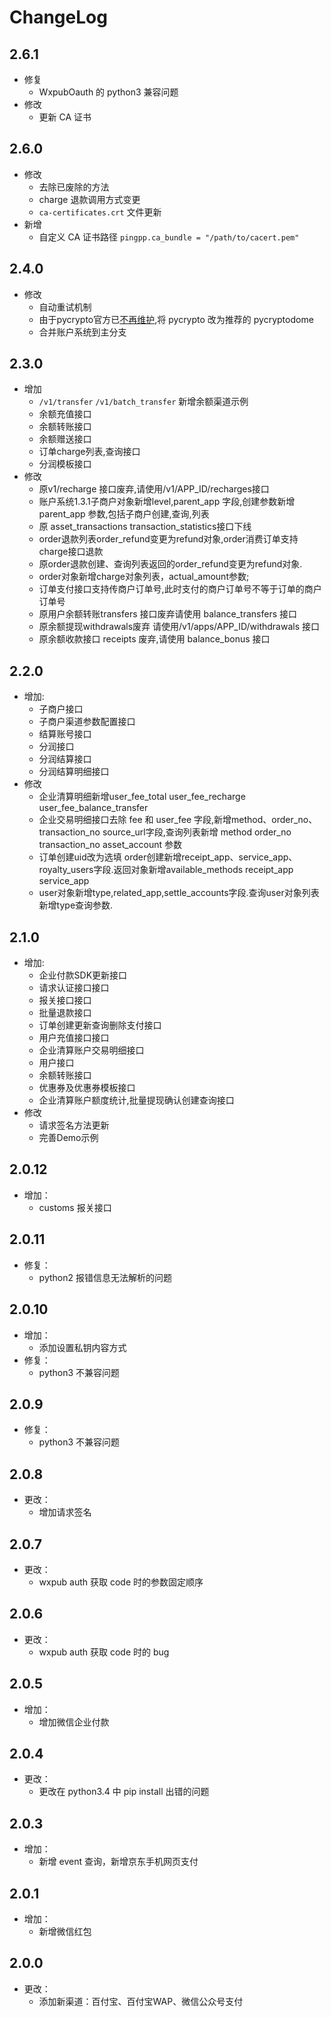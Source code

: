 # ChangeLog

## 2.6.1
- 修复
    - WxpubOauth 的 python3 兼容问题
- 修改
    - 更新 CA 证书

## 2.6.0
- 修改
    - 去除已废除的方法
    - charge 退款调用方式变更
    - `ca-certificates.crt` 文件更新
- 新增
    - 自定义 CA 证书路径 `pingpp.ca_bundle = "/path/to/cacert.pem"`

## 2.4.0
- 修改
    - 自动重试机制
    - 由于pycrypto官方已[不再维护](https://github.com/dlitz/pycrypto/issues/173),将 pycrypto 改为推荐的 pycryptodome
    - 合并账户系统到主分支

## 2.3.0
- 增加
    - `/v1/transfer` `/v1/batch_transfer` 新增余额渠道示例
    - 余额充值接口
    - 余额转账接口
    - 余额赠送接口
    - 订单charge列表,查询接口
    - 分润模板接口
- 修改
    - 原v1/recharge 接口废弃,请使用/v1/APP_ID/recharges接口
    - 账户系统1.3.1子商户对象新增level,parent_app 字段,创建参数新增 parent_app 参数,包括子商户创建,查询,列表
    - 原 asset_transactions transaction_statistics接口下线
    - order退款列表order_refund变更为refund对象,order消费订单支持charge接口退款
    - 原order退款创建、查询列表返回的order_refund变更为refund对象.
    - order对象新增charge对象列表，actual_amount参数;
    - 订单支付接口支持传商户订单号,此时支付的商户订单号不等于订单的商户订单号
    - 原用户余额转账transfers 接口废弃请使用 balance_transfers 接口
    - 原余额提现withdrawals废弃 请使用/v1/apps/APP_ID/withdrawals 接口
    - 原余额收款接口 receipts 废弃,请使用 balance_bonus 接口

## 2.2.0
- 增加:
    - 子商户接口
    - 子商户渠道参数配置接口
    - 结算账号接口
    - 分润接口
    - 分润结算接口
    - 分润结算明细接口
- 修改
    - 企业清算明细新增user_fee_total user_fee_recharge user_fee_balance_transfer
    - 企业交易明细接口去除 fee 和 user_fee 字段,新增method、order_no、transaction_no source_url字段,查询列表新增 method order_no transaction_no asset_account 参数
    - 订单创建uid改为选填 order创建新增receipt_app、service_app、royalty_users字段.返回对象新增available_methods receipt_app service_app
    - user对象新增type,related_app,settle_accounts字段.查询user对象列表新增type查询参数.

## 2.1.0
- 增加:
    - 企业付款SDK更新接口
    - 请求认证接口接口
    - 报关接口接口
    - 批量退款接口
    - 订单创建更新查询删除支付接口
    - 用户充值接口接口
    - 企业清算账户交易明细接口
    - 用户接口
    - 余额转账接口
    - 优惠券及优惠券模板接口
    - 企业清算账户额度统计,批量提现确认创建查询接口
- 修改
    - 请求签名方法更新
    - 完善Demo示例

## 2.0.12
- 增加：
    - customs 报关接口

## 2.0.11
- 修复：
    - python2 报错信息无法解析的问题

## 2.0.10
- 增加：
    - 添加设置私钥内容方式
- 修复：
    - python3 不兼容问题

## 2.0.9
- 修复：
    - python3 不兼容问题

## 2.0.8
- 更改：
    - 增加请求签名

## 2.0.7
- 更改：
    - wxpub auth 获取 code 时的参数固定顺序

## 2.0.6
- 更改：
    - wxpub auth 获取 code 时的 bug

## 2.0.5
- 增加：
    - 增加微信企业付款

## 2.0.4
- 更改：
    - 更改在 python3.4 中 pip install 出错的问题

## 2.0.3
- 增加：
    - 新增 event 查询，新增京东手机网页支付

## 2.0.1
- 增加：
    - 新增微信红包

## 2.0.0
- 更改：
    - 添加新渠道：百付宝、百付宝WAP、微信公众号支付
